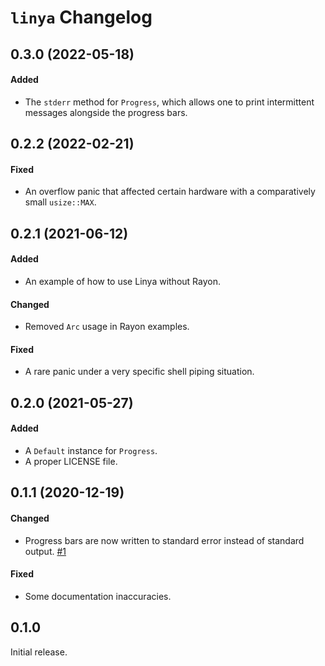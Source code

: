 # `linya` Changelog

## 0.3.0 (2022-05-18)

#### Added

- The `stderr` method for `Progress`, which allows one to print intermittent
  messages alongside the progress bars.

## 0.2.2 (2022-02-21)

#### Fixed

- An overflow panic that affected certain hardware with a comparatively small `usize::MAX`.

## 0.2.1 (2021-06-12)

#### Added

- An example of how to use Linya without Rayon.

#### Changed

- Removed `Arc` usage in Rayon examples.

#### Fixed

- A rare panic under a very specific shell piping situation.

## 0.2.0 (2021-05-27)

#### Added

- A `Default` instance for `Progress`.
- A proper LICENSE file.

## 0.1.1 (2020-12-19)

#### Changed

- Progress bars are now written to standard error instead of standard output. [#1]

#### Fixed

- Some documentation inaccuracies.

[#1]: https://github.com/fosskers/linya/pull/1

## 0.1.0

Initial release.
